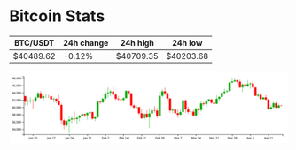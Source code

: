 # Bitcoin Stats

BTC/USDT|24h change|24h high|24h low|
|---|---|---|---|
|$40489.62|-0.12%|$40709.35|$40203.68|

<img src="./chart.svg">
